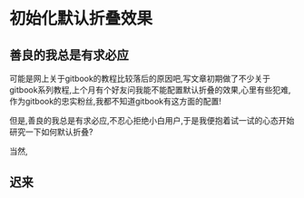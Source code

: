 # 初始化默认折叠效果

## 善良的我总是有求必应

可能是网上关于gitbook的教程比较落后的原因吧,写文章初期做了不少关于gitbook系列教程,上个月有个好友问我能不能配置默认折叠的效果,心里有些犯难,作为gitbook的忠实粉丝,我都不知道gitbook有这方面的配置!

但是,善良的我总是有求必应,不忍心拒绝小白用户,于是我便抱着试一试的心态开始研究一下如何默认折叠?

当然,

## 迟来